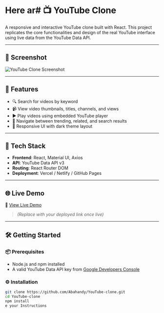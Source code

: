 # Here ar# 📺 YouTube Clone

A responsive and interactive YouTube clone built with React. This project replicates the core functionalities and design of the real YouTube interface using live data from the YouTube Data API.

---

## 📸 Screenshot

![YouTube Clone Screenshot](https://i.imgur.com/xsVvWPu.png)

---

## 🚀 Features

- 🔍 Search for videos by keyword
- 📹 View video thumbnails, titles, channels, and views
- ▶️ Play videos using embedded YouTube player
- 🧭 Navigate between trending, related, and search results
- 🔄 Responsive UI with dark theme layout

---

## 🧰 Tech Stack

- **Frontend**: React, Material UI, Axios
- **API**: YouTube Data API v3
- **Routing**: React Router DOM
- **Deployment**: Vercel / Netlify / GitHub Pages

---

## 🌐 Live Demo

🚀 [View Live Demo](https://youtu.be/c9xObeP-imY)  
> *(Replace with your deployed link once live)*

---

## 🛠️ Getting Started

### 📦 Prerequisites
- Node.js and npm installed
- A valid YouTube Data API key from [Google Developers Console](https://console.developers.google.com/)

### ⚙️ Installation

```bash
git clone https://github.com/Abahandy/YouTube-clone.git
cd YouTube-clone
npm install
e your Instructions
